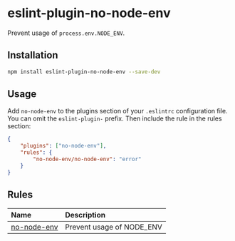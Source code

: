 # eslint-plugin-no-node-env

Prevent usage of `process.env.NODE_ENV`.

## Installation

```sh
npm install eslint-plugin-no-node-env --save-dev
```

## Usage

Add `no-node-env` to the plugins section of your `.eslintrc` configuration file. You can omit the `eslint-plugin-` prefix. Then include the rule in the rules section:

```json
{
    "plugins": ["no-node-env"],
    "rules": {
        "no-node-env/no-node-env": "error"
    }
}
```

## Rules

<!-- begin auto-generated rules list -->

| Name                                     | Description               |
| :--------------------------------------- | :------------------------ |
| [no-node-env](docs/rules/no-node-env.md) | Prevent usage of NODE_ENV |

<!-- end auto-generated rules list -->
